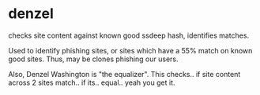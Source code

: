 # denzel
checks site content against known good ssdeep hash, identifies matches.

Used to identify phishing sites, or sites which have a 55% match on known good sites. Thus, may be clones phishing our users.

Also, Denzel Washington is "the equalizer". This checks.. if site content across 2 sites match.. if its.. equal.. yeah you get it.


